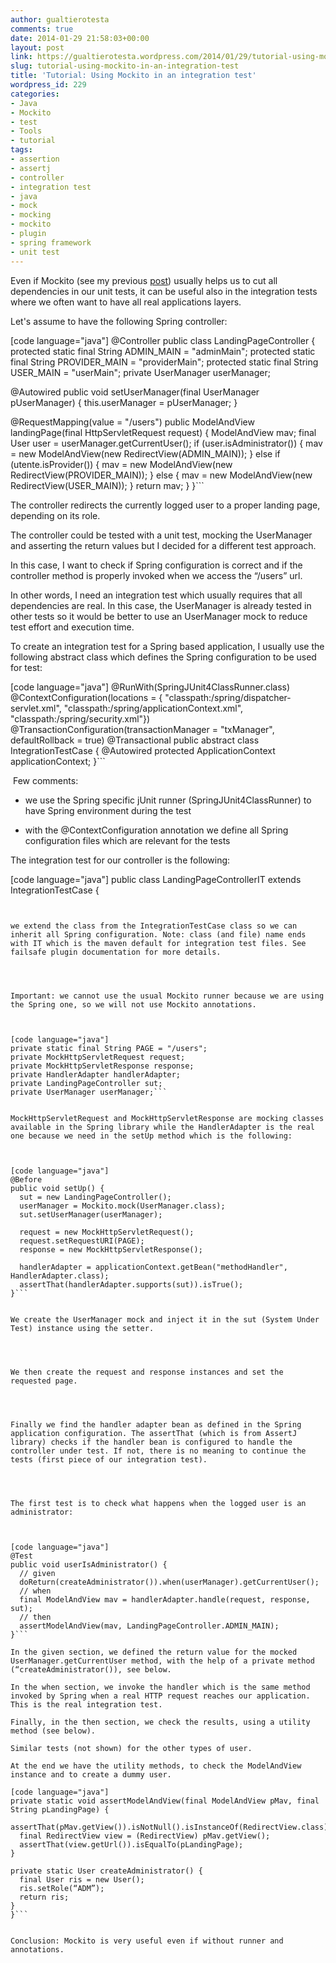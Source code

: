```yaml
---
author: gualtierotesta
comments: true
date: 2014-01-29 21:58:03+00:00
layout: post
link: https://gualtierotesta.wordpress.com/2014/01/29/tutorial-using-mockito-in-an-integration-test/
slug: tutorial-using-mockito-in-an-integration-test
title: 'Tutorial: Using Mockito in an integration test'
wordpress_id: 229
categories:
- Java
- Mockito
- test
- Tools
- tutorial
tags:
- assertion
- assertj
- controller
- integration test
- java
- mock
- mocking
- mockito
- plugin
- spring framework
- unit test
---
```


Even if Mockito (see my previous [post](http://gualtierotesta.wordpress.com/2013/10/03/tutorial-using-mockito/)) usually helps us to cut all dependencies in our unit tests, it can be useful also in the integration tests where we often want to have all real applications layers.




Let's assume to have the following Spring controller:



[code language="java"]
@Controller
public class LandingPageController {
  protected static final String ADMIN_MAIN = "adminMain";
  protected static final String PROVIDER_MAIN = "providerMain";
  protected static final String USER_MAIN = "userMain";
  private UserManager userManager;

  @Autowired
  public void setUserManager(final UserManager pUserManager) {
    this.userManager = pUserManager;
  }

  @RequestMapping(value = "/users")
  public ModelAndView landingPage(final HttpServletRequest request) {
    ModelAndView mav;
    final User user = userManager.getCurrentUser();
    if (user.isAdministrator()) {
      mav = new ModelAndView(new RedirectView(ADMIN_MAIN));
    } else if (utente.isProvider()) {
      mav = new ModelAndView(new RedirectView(PROVIDER_MAIN));
    } else {
      mav = new ModelAndView(new RedirectView(USER_MAIN));
    }
    return mav;
  }
}```


The controller redirects the currently logged user to a proper landing page, depending on its role.




The controller could be tested with a unit test, mocking the UserManager and asserting the return values but I decided for a different test approach.




In this case, I want to check if Spring configuration is correct and if the controller method is properly invoked when we access the “/users” url.




In other words, I need an integration test which usually requires that all dependencies are real. In this case, the UserManager is already tested in other tests so it would be better to use an UserManager mock to reduce test effort and execution time.




To create an integration test for a Spring based application, I usually use the following abstract class which defines the Spring configuration to be used for test:



[code language="java"]
@RunWith(SpringJUnit4ClassRunner.class)
@ContextConfiguration(locations = {
  "classpath:/spring/dispatcher-servlet.xml",
  "classpath:/spring/applicationContext.xml",
  "classpath:/spring/security.xml"})
@TransactionConfiguration(transactionManager = "txManager", defaultRollback = true)
@Transactional
public abstract class IntegrationTestCase {
  @Autowired
  protected ApplicationContext applicationContext;
}```


 Few comments:






	
  * we use the Spring specific jUnit runner (SpringJUnit4ClassRunner) to have Spring environment during the test

	
  * with the @ContextConfiguration annotation we define all Spring configuration files which are relevant for the tests




The integration test for our controller is the following:



[code language="java"]
public class LandingPageControllerIT extends IntegrationTestCase {
```


we extend the class from the IntegrationTestCase class so we can inherit all Spring configuration. Note: class (and file) name ends with IT which is the maven default for integration test files. See failsafe plugin documentation for more details.




Important: we cannot use the usual Mockito runner because we are using the Spring one, so we will not use Mockito annotations.



[code language="java"]
private static final String PAGE = "/users";
private MockHttpServletRequest request;
private MockHttpServletResponse response;
private HandlerAdapter handlerAdapter;
private LandingPageController sut;
private UserManager userManager;```


MockHttpServletRequest and MockHttpServletResponse are mocking classes available in the Spring library while the HandlerAdapter is the real one because we need in the setUp method which is the following:



[code language="java"]
@Before
public void setUp() {
  sut = new LandingPageController();
  userManager = Mockito.mock(UserManager.class);
  sut.setUserManager(userManager);

  request = new MockHttpServletRequest();
  request.setRequestURI(PAGE);
  response = new MockHttpServletResponse();

  handlerAdapter = applicationContext.getBean("methodHandler", HandlerAdapter.class);
  assertThat(handlerAdapter.supports(sut)).isTrue();
}```


We create the UserManager mock and inject it in the sut (System Under Test) instance using the setter.




We then create the request and response instances and set the requested page.




Finally we find the handler adapter bean as defined in the Spring application configuration. The assertThat (which is from AssertJ library) checks if the handler bean is configured to handle the controller under test. If not, there is no meaning to continue the tests (first piece of our integration test).




The first test is to check what happens when the logged user is an administrator:



[code language="java"]
@Test
public void userIsAdministrator() {
  // given
  doReturn(createAdministrator()).when(userManager).getCurrentUser();
  // when
  final ModelAndView mav = handlerAdapter.handle(request, response, sut);
  // then
  assertModelAndView(mav, LandingPageController.ADMIN_MAIN);
}```

In the given section, we defined the return value for the mocked UserManager.getCurrentUser method, with the help of a private method (“createAdministrator()), see below.

In the when section, we invoke the handler which is the same method invoked by Spring when a real HTTP request reaches our application. This is the real integration test.

Finally, in the then section, we check the results, using a utility method (see below).

Similar tests (not shown) for the other types of user.

At the end we have the utility methods, to check the ModelAndView instance and to create a dummy user.

[code language="java"]
private static void assertModelAndView(final ModelAndView pMav, final String pLandingPage) {
  assertThat(pMav.getView()).isNotNull().isInstanceOf(RedirectView.class);
  final RedirectView view = (RedirectView) pMav.getView();
  assertThat(view.getUrl()).isEqualTo(pLandingPage);
}

private static User createAdministrator() {
  final User ris = new User();
  ris.setRole(“ADM”);
  return ris;
}
}```


Conclusion: Mockito is very useful even if without runner and annotations.
